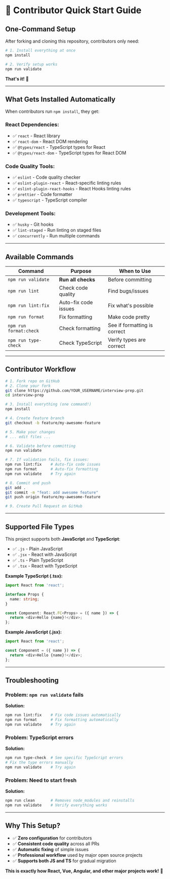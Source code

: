 # 🚀 **Contributor Quick Start Guide**

## **One-Command Setup**

After forking and cloning this repository, contributors only need:

```bash
# 1. Install everything at once
npm install

# 2. Verify setup works
npm run validate
```

**That's it!** 🎉

---

## **What Gets Installed Automatically**

When contributors run `npm install`, they get:

### **React Dependencies:**

- ✅ `react` - React library
- ✅ `react-dom` - React DOM rendering
- ✅ `@types/react` - TypeScript types for React
- ✅ `@types/react-dom` - TypeScript types for React DOM

### **Code Quality Tools:**

- ✅ `eslint` - Code quality checker
- ✅ `eslint-plugin-react` - React-specific linting rules
- ✅ `eslint-plugin-react-hooks` - React Hooks linting rules
- ✅ `prettier` - Code formatter
- ✅ `typescript` - TypeScript compiler

### **Development Tools:**

- ✅ `husky` - Git hooks
- ✅ `lint-staged` - Run linting on staged files
- ✅ `concurrently` - Run multiple commands

---

## **Available Commands**

| Command                | Purpose              | When to Use                  |
| ---------------------- | -------------------- | ---------------------------- |
| `npm run validate`     | **Run all checks**   | Before committing            |
| `npm run lint`         | Check code quality   | Find bugs/issues             |
| `npm run lint:fix`     | Auto-fix code issues | Fix what's possible          |
| `npm run format`       | Fix formatting       | Make code pretty             |
| `npm run format:check` | Check formatting     | See if formatting is correct |
| `npm run type-check`   | Check TypeScript     | Verify types are correct     |

---

## **Contributor Workflow**

```bash
# 1. Fork repo on GitHub
# 2. Clone your fork
git clone https://github.com/YOUR_USERNAME/interview-prep.git
cd interview-prep

# 3. Install everything (one command!)
npm install

# 4. Create feature branch
git checkout -b feature/my-awesome-feature

# 5. Make your changes
# ... edit files ...

# 6. Validate before committing
npm run validate

# 7. If validation fails, fix issues:
npm run lint:fix    # Auto-fix code issues
npm run format      # Auto-fix formatting
npm run validate    # Try again

# 8. Commit and push
git add .
git commit -m "feat: add awesome feature"
git push origin feature/my-awesome-feature

# 9. Create Pull Request on GitHub
```

---

## **Supported File Types**

This project supports both **JavaScript** and **TypeScript**:

- ✅ `.js` - Plain JavaScript
- ✅ `.jsx` - React with JavaScript
- ✅ `.ts` - Plain TypeScript
- ✅ `.tsx` - React with TypeScript

**Example TypeScript (.tsx):**

```typescript
import React from 'react';

interface Props {
  name: string;
}

const Component: React.FC<Props> = ({ name }) => {
  return <div>Hello {name}!</div>;
};
```

**Example JavaScript (.jsx):**

```javascript
import React from 'react';

const Component = ({ name }) => {
  return <div>Hello {name}!</div>;
};
```

---

## **Troubleshooting**

### **Problem: `npm run validate` fails**

**Solution:**

```bash
npm run lint:fix    # Fix code issues automatically
npm run format      # Fix formatting automatically
npm run validate    # Try again
```

### **Problem: TypeScript errors**

**Solution:**

```bash
npm run type-check  # See specific TypeScript errors
# Fix the type errors manually
npm run validate    # Try again
```

### **Problem: Need to start fresh**

**Solution:**

```bash
npm run clean       # Removes node_modules and reinstalls
npm run validate    # Verify everything works
```

---

## **Why This Setup?**

- ✅ **Zero configuration** for contributors
- ✅ **Consistent code quality** across all PRs
- ✅ **Automatic fixing** of simple issues
- ✅ **Professional workflow** used by major open source projects
- ✅ **Supports both JS and TS** for gradual migration

**This is exactly how React, Vue, Angular, and other major projects work!** 🚀
